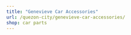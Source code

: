 ```yaml
---
title: "Genevieve Car Accessories"
url: /quezon-city/genevieve-car-accessories/
shop: car parts
---
```

